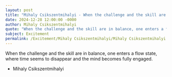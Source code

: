 ```yaml
---
layout: post
title: "Mihaly Csikszentmihalyi - When the challenge and the skill are in"
date: 2024-12-28 12:00:00 -0000
author: Mihaly Csikszentmihalyi
quote: "When the challenge and the skill are in balance, one enters a flow state, where time seems to disappear and the mind becomes fully engaged."
subject: Excitement
permalink: /Excitement/Mihaly Csikszentmihalyi/Mihaly Csikszentmihalyi - When the challenge and the skill are in
---
```


When the challenge and the skill are in balance, one enters a flow state, where time seems to disappear and the mind becomes fully engaged.

- Mihaly Csikszentmihalyi
